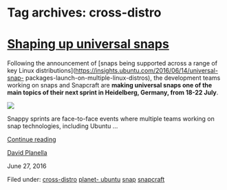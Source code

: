 





# Tag archives: cross-distro





#  [Shaping up universal snaps](/en/blog/2016/07/04/shaping-universal-snaps/)

Following the announcement of [snaps being supported across a range of key
Linux distributions](https://insights.ubuntu.com/2016/06/14/universal-snap-
packages-launch-on-multiple-linux-distros), the development teams working on
snaps and Snapcraft are **making universal snaps one of the main topics of
their next sprint in Heidelberg, Germany, from 18-22 July**.

![](https://assets.ubuntu.com/v1/bb7f0c54-snaps-hero%403x.png)

Snappy sprints are face-to-face events where multiple teams working on snap
technologies, including Ubuntu ...

[Continue reading](/en/blog/2016/07/04/shaping-universal-snaps/)

[David Planella](/en/blog/authors/dpm/)

June 27, 2016

Filed under: [cross-distro](/en/blog/tags/cross-distro/) [planet-
ubuntu](/en/blog/tags/planet-ubuntu/) [snap](/en/blog/tags/snap/)
[snapcraft](/en/blog/tags/snapcraft/)





